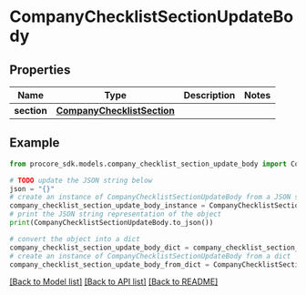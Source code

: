 # CompanyChecklistSectionUpdateBody


## Properties

Name | Type | Description | Notes
------------ | ------------- | ------------- | -------------
**section** | [**CompanyChecklistSection**](CompanyChecklistSection.md) |  | 

## Example

```python
from procore_sdk.models.company_checklist_section_update_body import CompanyChecklistSectionUpdateBody

# TODO update the JSON string below
json = "{}"
# create an instance of CompanyChecklistSectionUpdateBody from a JSON string
company_checklist_section_update_body_instance = CompanyChecklistSectionUpdateBody.from_json(json)
# print the JSON string representation of the object
print(CompanyChecklistSectionUpdateBody.to_json())

# convert the object into a dict
company_checklist_section_update_body_dict = company_checklist_section_update_body_instance.to_dict()
# create an instance of CompanyChecklistSectionUpdateBody from a dict
company_checklist_section_update_body_from_dict = CompanyChecklistSectionUpdateBody.from_dict(company_checklist_section_update_body_dict)
```
[[Back to Model list]](../README.md#documentation-for-models) [[Back to API list]](../README.md#documentation-for-api-endpoints) [[Back to README]](../README.md)


